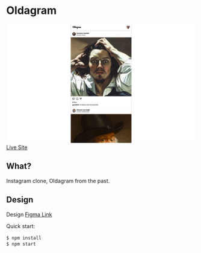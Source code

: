 # Oldagram

[![We Are Champion Preview](Preview.png "We Are Champion Preview")](https://oldagram.pages.dev)
[Live Site](://oldagram.pages.dev/)


## What?

Instagram clone, Oldagram from the past.

## Design
Design [Figma Link](https://www.figma.com/file/h0MKma9TTWzGOMQ9Ia6ROW/Oldagram?type=design&node-id=0-1&mode=design&t=gWAZQjIPs9WANNiQ-0)


Quick start:

```
$ npm install
$ npm start
````
